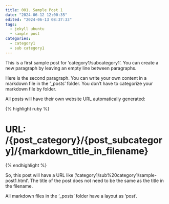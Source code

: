 ```yaml
---
title: 001. Sample Post 1
date: "2024-06-12 12:00:35"
edited: "2024-06-13 08:37:33"
tags:
  - jekyll ubuntu
  - sample post
categories:
  - category1
  - sub category1
---
```


This is a first sample post for ‘category1/subcategory1’. 
You can create a new paragraph by leaving an empty line between paragraphs.

Here is the second paragraph. 
You can write your own content in a markdown file in the ‘_posts’ folder. 
You don’t have to categorize your markdown file by folder.

All posts will have their own website URL automatically generated:

{% highlight ruby %}
#  URL: /{post_category}/{post_subcategory]/{markdown_title_in_filename}
{% endhighlight %}

So, this post will have a URL like ‘/category1/sub%20category1/sample-post1.html’.
The title of the post does not need to be the same as the title in the filename.

All markdown files in the ‘_posts’ folder have a layout as ‘post’.